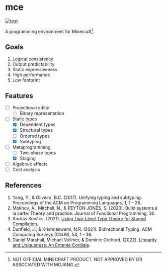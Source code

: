 # mce

[![test](https://github.com/mcenv/mce/actions/workflows/test.yml/badge.svg)](https://github.com/mcenv/mce/actions/workflows/test.yml)

A programming environment for Minecraft[^1].

## Goals

1. Logical consistency
2. Output predictability
3. Static expressiveness
4. High performance
5. Low footprint

## Features

- [ ] Projectional editor
  - [ ] Binary representation
- [ ] Static types
  - [x] Dependent types
  - [x] Structural types
  - [ ] Ordered types
  - [x] Subtyping
- [ ] Metaprogramming
  - [ ] Two-phase types
  - [x] Staging
- [ ] Algebraic effects
- [ ] Cost analysis

## References

1. Yang, Y., & Oliveira, B.C. (2017). Unifying typing and subtyping. Proceedings of the ACM on Programming Languages, 1, 1 - 26.
2. Mokhov, A., Mitchell, N., & PEYTON JONES, S. (2020). Build systems à la carte: Theory and practice. Journal of Functional Programming, 30.
3. András Kovács. (2021). [Using Two-Level Type Theory for Staged Compilation](https://github.com/AndrasKovacs/staged/blob/main/types2021/abstract.pdf).
4. Dunfield, J., & Krishnaswami, N.R. (2021). Bidirectional Typing. ACM Computing Surveys (CSUR), 54, 1 - 38.
5. Daniel Marshall, Michael Vollmer, & Dominic Orchard. (2022). [Linearity and Uniqueness: An Entente Cordiale](https://starsandspira.ls/docs/esop22-draft.pdf).

[^1]: NOT OFFICIAL MINECRAFT PRODUCT. NOT APPROVED BY OR ASSOCIATED WITH MOJANG.

